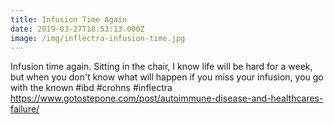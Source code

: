 ```yaml
---
title: Infusion Time Again
date: 2019-03-27T18:53:13.000Z
image: /img/inflectra-infusion-time.jpg
---
```

Infusion time again. Sitting in the chair, I know life will be hard for a week, but when you don't know what will happen if you miss your infusion, you go with the known #ibd #crohns #inflectra
https://www.gotostepone.com/post/autoimmune-disease-and-healthcares-failure/
